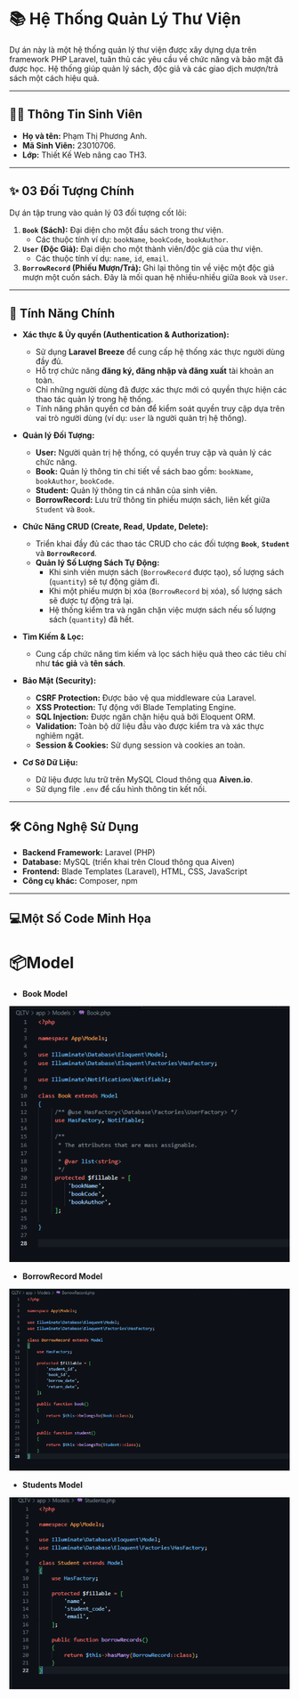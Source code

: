 
# 📚 Hệ Thống Quản Lý Thư Viện

Dự án này là một hệ thống quản lý thư viện được xây dựng dựa trên framework PHP Laravel, tuân thủ các yêu cầu về chức năng và bảo mật đã được học. Hệ thống giúp quản lý sách, độc giả và các giao dịch mượn/trả sách một cách hiệu quả.

---

## 🙋‍♀️ Thông Tin Sinh Viên

* **Họ và tên:** Phạm Thị Phương Anh.
* **Mã Sinh Viên:** 23010706.
* **Lớp:** Thiết Kế Web nâng cao TH3.

---

## ✨ 03 Đối Tượng Chính

Dự án tập trung vào quản lý 03 đối tượng cốt lõi:

1.  **`Book` (Sách):** Đại diện cho một đầu sách trong thư viện.
    * Các thuộc tính ví dụ: `bookName`, `bookCode`, `bookAuthor`.
2.  **`User` (Độc Giả):** Đại diện cho một thành viên/độc giả của thư viện.
    * Các thuộc tính ví dụ: `name`, `id`, `email`.
3.  **`BorrowRecord` (Phiếu Mượn/Trả):** Ghi lại thông tin về việc một độc giả mượn một cuốn sách. Đây là mối quan hệ nhiều-nhiều giữa `Book` và `User`.

---

## 🚀 Tính Năng Chính

* **Xác thực & Ủy quyền (Authentication & Authorization):**
    * Sử dụng **Laravel Breeze** để cung cấp hệ thống xác thực người dùng đầy đủ.
    * Hỗ trợ chức năng **đăng ký, đăng nhập và đăng xuất** tài khoản an toàn.
    * Chỉ những người dùng đã được xác thực mới có quyền thực hiện các thao tác quản lý trong hệ thống.
    * Tính năng phân quyền cơ bản để kiểm soát quyền truy cập dựa trên vai trò người dùng (ví dụ: `user` là người quản trị hệ thống).

* **Quản lý Đối Tượng:**
    * **User:** Người quản trị hệ thống, có quyền truy cập và quản lý các chức năng.
    * **Book:** Quản lý thông tin chi tiết về sách bao gồm: `bookName`, `bookAuthor`, `bookCode`.
    * **Student:** Quản lý thông tin cá nhân của sinh viên.
    * **BorrowRecord:** Lưu trữ thông tin phiếu mượn sách, liên kết giữa `Student` và `Book`.

* **Chức Năng CRUD (Create, Read, Update, Delete):**
    * Triển khai đầy đủ các thao tác CRUD cho các đối tượng **`Book`**, **`Student`** và **`BorrowRecord`**.
    * **Quản lý Số Lượng Sách Tự Động:**
        * Khi sinh viên mượn sách (`BorrowRecord` được tạo), số lượng sách (`quantity`) sẽ tự động giảm đi.
        * Khi một phiếu mượn bị xóa (`BorrowRecord` bị xóa), số lượng sách sẽ được tự động trả lại.
        * Hệ thống kiểm tra và ngăn chặn việc mượn sách nếu số lượng sách (`quantity`) đã hết.

* **Tìm Kiếm & Lọc:**
    * Cung cấp chức năng tìm kiếm và lọc sách hiệu quả theo các tiêu chí như **tác giả** và **tên sách**.

* **Bảo Mật (Security):**
    * **CSRF Protection:** Được bảo vệ qua middleware của Laravel.
    * **XSS Protection:** Tự động với Blade Templating Engine.
    * **SQL Injection:** Được ngăn chặn hiệu quả bởi Eloquent ORM.
    * **Validation:** Toàn bộ dữ liệu đầu vào được kiểm tra và xác thực nghiêm ngặt.
    * **Session & Cookies:** Sử dụng session và cookies an toàn.

* **Cơ Sở Dữ Liệu:**
    * Dữ liệu được lưu trữ trên MySQL Cloud thông qua **Aiven.io**.
    * Sử dụng file `.env` để cấu hình thông tin kết nối.

---

## 🛠️ Công Nghệ Sử Dụng

* **Backend Framework:** Laravel (PHP)
* **Database:** MySQL (triển khai trên Cloud thông qua Aiven)
* **Frontend:** Blade Templates (Laravel), HTML, CSS, JavaScript
* **Công cụ khác:** Composer, npm
---

## 💻Một Số Code Minh Họa

# 📦Model

* **Book Model**
<img src="img/Book.png">

* **BorrowRecord Model**
<img src="img/BorrowRecord.png">

* **Students Model**
<img src="img/Student.png">
